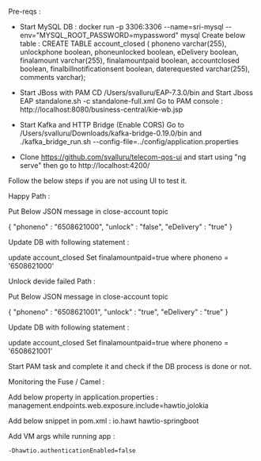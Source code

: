 Pre-reqs : 

- Start MySQL DB : docker run -p 3306:3306 --name=sri-mysql --env="MYSQL_ROOT_PASSWORD=mypassword" mysql
	Create below table : 
		CREATE TABLE account_closed (
	    phoneno varchar(255),
	    unlockphone boolean,
	    phoneunlocked boolean,
	    eDelivery boolean,
	    finalamount varchar(255),
	    finalamountpaid boolean,
	    accountclosed boolean,
	    finalbillnotificationsent boolean,
	    daterequested varchar(255),
	    comments varchar);
		

- Start JBoss with PAM
	CD /Users/svalluru/EAP-7.3.0/bin and Start Jboss EAP standalone.sh -c standalone-full.xml
	Go to PAM console : http://localhost:8080/business-central/kie-wb.jsp 
	
- Start Kafka and HTTP Bridge (Enable CORS)
	Go to /Users/svalluru/Downloads/kafka-bridge-0.19.0/bin and ./kafka_bridge_run.sh --config-file=../config/application.properties

- Clone https://github.com/svalluru/telecom-qos-ui and start using "ng serve" then go to http://localhost:4200/


Follow the below steps if you are not using UI to test it.

Happy Path : 

Put Below JSON message in close-account topic

{
	"phoneno" : "6508621000",
	"unlock" : "false",
	"eDelivery" : "true"
}

Update DB with following statement : 

update account_closed Set finalamountpaid=true where phoneno = '6508621000'


Unlock devide failed Path : 

Put Below JSON message in close-account topic

{
	"phoneno" : "6508621001",
	"unlock" : "true",
	"eDelivery" : "true"
}

Update DB with following statement : 

update account_closed Set finalamountpaid=true where phoneno = '6508621001'

Start PAM task and complete it and check if the DB process is done or not.



Monitoring the Fuse / Camel : 

Add below property in application.properties : 
	management.endpoints.web.exposure.include=hawtio,jolokia

Add below snippet in pom.xml : 
		<dependency>
			<groupId>io.hawt</groupId>
			<artifactId>hawtio-springboot</artifactId>
		</dependency>

Add VM args while running app : 

	-Dhawtio.authenticationEnabled=false


